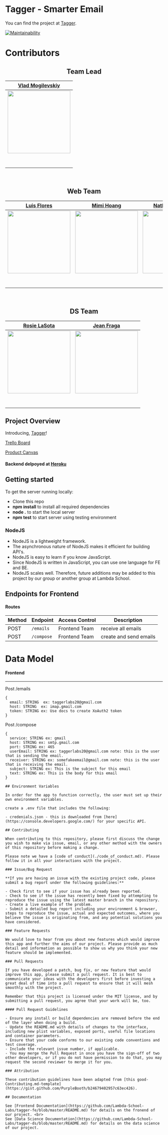 # Tagger - Smarter Email

You can find the project at [Tagger](https://tagger-lab.netlify.com/).

[![Maintainability](https://api.codeclimate.com/v1/badges/f0e8023998589cc4d94f/maintainability)](https://codeclimate.com/github/Lambda-School-Labs/tagger-fe/maintainability)

# Contributors

<center>

<h2>Team Lead</h2>

|                                              [Vlad Mogilevskiy](https://github.com/vladmog)                                               |
| :---------------------------------------------------------------------------------------------------------------------------------------: |
| [<img src="https://github.com/Lambda-School-Labs/tagger-fe/blob/master/src/images/Vlad.jpg" width = "200" />](https://github.com/vladmog) |
|                           [<img src="https://github.com/favicon.ico" width="15"> ](https://github.com/vladmog)                            |
|          [<img src="https://static.licdn.com/sc/h/al2o9zrvru7aqj8e1x2rzsrca" width="15"> ](https://www.linkedin.com/in/vladmog/)          |

<br>
<h2>Web Team</h2>

|                                                 [Luis Flores](https://github.com/lflores0214)                                                 |                                                 [Mimi Hoang](https://github.com/meowmimi1)                                                  |                                               [Nathaniel Mosco](https://github.com/natemosco)                                               |                                                 [Raymond Trinh](https://github.com/RaymondTrinh91)                                                  |                                                 [Andrew Wilson](https://github.com/easyas123l1)                                                 |
| :-------------------------------------------------------------------------------------------------------------------------------------------: | :-----------------------------------------------------------------------------------------------------------------------------------------: | :-----------------------------------------------------------------------------------------------------------------------------------------: | :-------------------------------------------------------------------------------------------------------------------------------------------------: | :---------------------------------------------------------------------------------------------------------------------------------------------: |
| [<img src="https://github.com/Lambda-School-Labs/tagger-fe/blob/master/src/images/Luis.jpg" width = "200" />](https://github.com/lflores0214) | [<img src="https://github.com/Lambda-School-Labs/tagger-fe/blob/master/src/images/Mimi.png" width = "200" />](https://github.com/meowmimi1) | [<img src="https://github.com/Lambda-School-Labs/tagger-fe/blob/master/src/images/Nate.png" width = "200" />](https://github.com/natemosco) | [<img src="https://github.com/Lambda-School-Labs/tagger-fe/blob/master/src/images/Raymond.jpg" width = "200" />](https://github.com/RaymondTrinh91) | [<img src="https://github.com/Lambda-School-Labs/tagger-fe/blob/master/src/images/Andrew.jpg" width = "200" />](https://github.com/easyas123l1) |
|                           [<img src="https://github.com/favicon.ico" width="15"> ](https://github.com/lflores0214)                            |                           [<img src="https://github.com/favicon.ico" width="15"> ](https://github.com/meowmimi1)                            |                           [<img src="https://github.com/favicon.ico" width="15"> ](https://github.com/natemosco)                            |                             [<img src="https://github.com/favicon.ico" width="15"> ](https://github.com/RaymondTrinh91)                             |                            [<img src="https://github.com/favicon.ico" width="15"> ](https://github.com/easyas123l1)                             |
|     [<img src="https://static.licdn.com/sc/h/al2o9zrvru7aqj8e1x2rzsrca" width="15"> ](https://www.linkedin.com/in/luis-flores-523141194/)     |    [<img src="https://static.licdn.com/sc/h/al2o9zrvru7aqj8e1x2rzsrca" width="15"> ](https://www.linkedin.com/in/mimi-hoang-b09912189/)     |     [<img src="https://static.licdn.com/sc/h/al2o9zrvru7aqj8e1x2rzsrca" width="15"> ](https://www.linkedin.com/in/nate-mosco-98888ab4/)     |       [<img src="https://static.licdn.com/sc/h/al2o9zrvru7aqj8e1x2rzsrca" width="15"> ](https://www.linkedin.com/in/raymond-trinh-39115412a/)       |     [<img src="https://static.licdn.com/sc/h/al2o9zrvru7aqj8e1x2rzsrca" width="15"> ](https://www.linkedin.com/in/andrew-wilson-055b55174/)     |

<br>
<h2>DS Team</h2>

|                                                 [Rosie LaSota](https://github.com/apathyhill)                                                 |                                                 [Jean Fraga](https://github.com/JeanFraga)                                                  |
| :-------------------------------------------------------------------------------------------------------------------------------------------: | :-----------------------------------------------------------------------------------------------------------------------------------------: |
| [<img src="https://github.com/Lambda-School-Labs/tagger-fe/blob/master/src/images/Rosie.jpg" width = "200" />](https://github.com/apathyhill) | [<img src="https://github.com/Lambda-School-Labs/tagger-fe/blob/master/src/images/Jean.jpg" width = "200" />](https://github.com/JeanFraga) |
|                            [<img src="https://github.com/favicon.ico" width="15"> ](https://github.com/apathyhill)                            |                           [<img src="https://github.com/favicon.ico" width="15"> ](https://github.com/JeanFraga)                            |
|          [<img src="https://static.licdn.com/sc/h/al2o9zrvru7aqj8e1x2rzsrca" width="15"> ](https://www.linkedin.com/in/apathyhill/)           |          [<img src="https://static.licdn.com/sc/h/al2o9zrvru7aqj8e1x2rzsrca" width="15"> ](https://www.linkedin.com/in/jeanfraga/)          |

</center>

## Project Overview

Introducing, [Tagger](https://tagger-lab.netlify.com/)!

[Trello Board](https://trello.com/b/fxTQlX74/labs-20-tagger-smarter-email)

[Product Canvas](https://www.notion.so/Tagger-Smarter-Email-01673a2ed9e54cb8834b959ad39f7de2)

#### Backend delpoyed at [Heroku](https://taggerhq.herokuapp.com/) <br>

## Getting started

To get the server running locally:

- Clone this repo
- **npm install** to install all required dependencies
- **node .** to start the local server
- **npm test** to start server using testing environment

### NodeJS

- NodeJS is a lightweight framework.
- The asynchronous nature of NodeJS makes it efficient for building API's.
- NodeJS is easy to learn if you know JavaScript.
- Since NodeJS is written in JavaScript, you can use one language for FE and BE.
- NodeJS scales well. Therefore, future additions may be added to this project by our group or another group at Lambda School.

## Endpoints for Frontend

#### Routes

| Method | Endpoint   | Access Control | Description            |
| ------ | ---------- | -------------- | ---------------------- |
| POST   | `/emails`  | Frontend Team  | receive all emails     |
| POST   | `/compose` | Frontend Team  | create and send emails |

# Data Model

#### Frontend

---

Post /emails

```
{
  email: STRING  ex: taggerlabs20@gmail.com
  host: STRING  ex: imap.gmail.com
  token: STRING ex: Use docs to create XoAuth2 token
}
```

Post /compose

```
{
  service: STRING ex: gmail
  host: STRING ex: smtp.gmail.com
  port: STRING ex: 465
  userEmail: STRING ex: taggerlabs20@gmail.com note: this is the user that is sending the email.
  receiver: STRING ex: somefakeemail@gmail.com note: this is the user that is receiving the email.
  subject: STRING ex: This is the subject for this email
  text: STRING ex: This is the body for this email
}

## Environment Variables

In order for the app to function correctly, the user must set up their own environment variables.

create a .env file that includes the following:

- credenials.json - this is downloaded from [here](https://console.developers.google.com/) for your specific API.

## Contributing

When contributing to this repository, please first discuss the change you wish to make via issue, email, or any other method with the owners of this repository before making a change.

Please note we have a [code of conduct](./code_of_conduct.md). Please follow it in all your interactions with the project.

### Issue/Bug Request

**If you are having an issue with the existing project code, please submit a bug report under the following guidelines:**

- Check first to see if your issue has already been reported.
- Check to see if the issue has recently been fixed by attempting to reproduce the issue using the latest master branch in the repository.
- Create a live example of the problem.
- Submit a detailed bug report including your environment & browser, steps to reproduce the issue, actual and expected outcomes, where you believe the issue is originating from, and any potential solutions you have considered.

### Feature Requests

We would love to hear from you about new features which would improve this app and further the aims of our project. Please provide as much detail and information as possible to show us why you think your new feature should be implemented.

### Pull Requests

If you have developed a patch, bug fix, or new feature that would improve this app, please submit a pull request. It is best to communicate your ideas with the developers first before investing a great deal of time into a pull request to ensure that it will mesh smoothly with the project.

Remember that this project is licensed under the MIT license, and by submitting a pull request, you agree that your work will be, too.

#### Pull Request Guidelines

- Ensure any install or build dependencies are removed before the end of the layer when doing a build.
- Update the README.md with details of changes to the interface, including new plist variables, exposed ports, useful file locations and container parameters.
- Ensure that your code conforms to our existing code conventions and test coverage.
- Include the relevant issue number, if applicable.
- You may merge the Pull Request in once you have the sign-off of two other developers, or if you do not have permission to do that, you may request the second reviewer to merge it for you.

### Attribution

These contribution guidelines have been adapted from [this good-Contributing.md-template](https://gist.github.com/PurpleBooth/b24679402957c63ec426).

## Documentation

See [Frontend Documentation](https://github.com/Lambda-School-Labs/tagger-fe/blob/master/README.md) for details on the fronend of our project. <br>
See [Data Science Documentation](https://github.com/Lambda-School-Labs/tagger-ds/blob/master/README.md) for details on the data science of our project.
```
